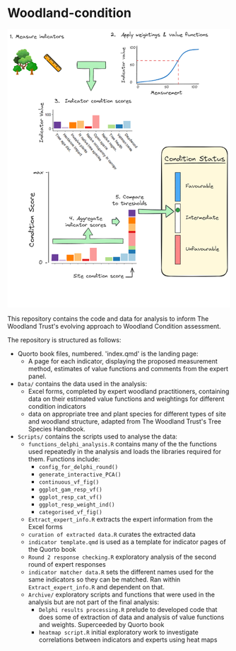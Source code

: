 # Woodland-condition

![General approach to estimating woodland condition](images/General%20approach%20combo.excalidraw.png)

This repository contains the code and data for analysis to inform The Woodland Trust's evolving approach to Woodland Condition assessment.

The repository is structured as follows:

-   Quorto book files, numbered. 'index.qmd' is the landing page:
    -   A page for each indicator, displaying the proposed measurement method, estimates of value functions and comments from the expert panel.
-   `Data/` contains the data used in the analysis:
    -   Excel forms, completed by expert woodland practitioners, containing data on their estimated value functions and weightings for different condition indicators
    -   data on appropriate tree and plant species for different types of site and woodland structure, adapted from The Woodland Trust's Tree Species Handbook.
-   `Scripts/` contains the scripts used to analyse the data:
    -   `functions_delphi_analysis.R` contains many of the the functions used repeatedly in the analysis and loads the libraries required for them. Functions include:
        -   `config_for_delphi_round()`
        -   `generate_interactive_PCA()`
        -   `continuous_vf_fig()`
        -   `ggplot_gam_resp_vf()`
        -   `ggplot_resp_cat_vf()`
        -   `ggplot_resp_weight_ind()`
        -   `categorised_vf_fig()`
    -   `Extract_expert_info.R` extracts the expert information from the Excel forms
    -   `curation of extracted data.R` curates the extracted data
    -   `indicator template.qmd` is used as a template for indicator pages of the Quorto book
    -   `Round 2 response checking.R` exploratory analysis of the second round of expert responses
    -   `indicator matcher data.R` sets the different names used for the same indicators so they can be matched. Ran within `Extract_expert_info.R` and dependent on that.
    -   `Archive/` exploratory scripts and functions that were used in the analysis but are not part of the final analysis:
        -   `Delphi results processing.R` prelude to developed code that does some of extraction of data and analysis of value functions and weights. Superceeded by Quorto book
        -   `heatmap script.R` initial exploratory work to investigate correlations between indicators and experts using heat maps
